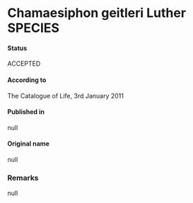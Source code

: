 # Chamaesiphon geitleri Luther SPECIES

#### Status
ACCEPTED

#### According to
The Catalogue of Life, 3rd January 2011

#### Published in
null

#### Original name
null

### Remarks
null